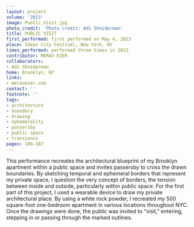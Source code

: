 ```yaml
---
layout: project
volume: '2013'
image: Public_Visit.jpg
photo_credit: 'Photo credit: Adi Shniderman'
title: PUBLIC VISIT
first_performed: first performed on May 4, 2013
place: Ideas City Festival, New York, NY
times_performed: performed three times in 2013
contributor: MERAV EZER
collaborators:
- Adi Shniderman
home: Brooklyn, NY
links:
- meravezer.com
contact: ''
footnote: ''
tags:
- architecture
- boundary
- drawing
- ephemerality
- passersby
- public space
- transience
pages: 186-187
---
```


This performance recreates the architectural blueprint of my Brooklyn apartment within a public space and invites passersby to cross the drawn boundaries. By sketching temporal and ephemeral borders that represent my private space, I question the very concept of borders, the tension between inside and outside, particularly within public space. For the first part of this project, I used a wearable device to draw my private architectural place. By using a white rock powder, I recreated my 500 square-foot one-bedroom apartment in various locations throughout NYC. Once the drawings were done, the public was invited to “visit,” entering, stepping in or passing through the marked outlines.
